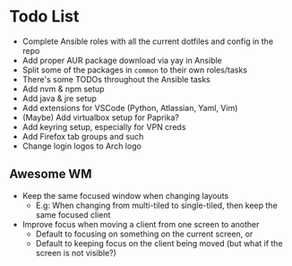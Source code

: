 # Todo List

* Complete Ansible roles with all the current dotfiles and config in the repo
* Add proper AUR package download via yay in Ansible
* Split some of the packages in `common` to their own roles/tasks
* There's some TODOs throughout the Ansible tasks
* Add nvm & npm setup
* Add java & jre setup
* Add extensions for VSCode (Python, Atlassian, Yaml, Vim)
* (Maybe) Add virtualbox setup for Paprika?
* Add keyring setup, especially for VPN creds
* Add Firefox tab groups and such
* Change login logos to Arch logo

## Awesome WM

* Keep the same focused window when changing layouts
  * E.g: When changing from multi-tiled to single-tiled, then keep the same focused client
* Improve focus when moving a client from one screen to another
  * Default to focusing on something on the current screen, or
  * Default to keeping focus on the client being moved (but what if the screen is not visible?)
